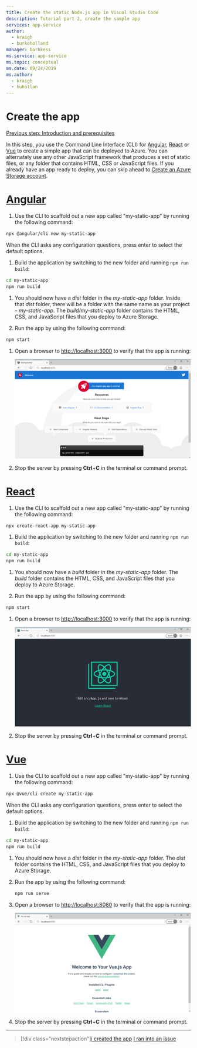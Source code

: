 ```yaml
---
title: Create the static Node.js app in Visual Studio Code
description: Tutorial part 2, create the sample app
services: app-service
author:
  - kraigb
  - burkeholland
manager: barbkess
ms.service: app-service
ms.topic: conceptual
ms.date: 09/24/2019
ms.author:
  - kraigb
  - buhollan
---
```


# Create the app

[Previous step: Introduction and prerequisites](tutorial-vscode-static-website-node-01.md)

In this step, you use the Command Line Interface (CLI) for [Angular](https://cli.angular.io/), [React](https://github.com/facebook/create-react-app) or [Vue](https://cli.vuejs.org/) to create a simple app that can be deployed to Azure. You can alternately use any other JavaScript framework that produces a set of static files, or any folder that contains HTML, CSS or JavaScript files. If you already have an app ready to deploy, you can skip ahead to [Create an Azure Storage account](tutorial-vscode-static-website-node-03.md).

# [Angular](#tab/angular)

1. Use the CLI to scaffold out a new app called "my-static-app" by running the following command:

```bash
npx @angular/cli new my-static-app
```

When the CLI asks any configuration questions, press enter to select the default options.

1. Build the application by switching to the new folder and running `npm run build`:

```bash
cd my-static-app
npm run build
```

1. You should now have a _dist_ folder in the _my-static-app_ folder. Inside that _dist_ folder, there will be a folder with the same name as your project - _my-static-app_. The _build/my-static-app_ folder contains the HTML, CSS, and JavaScript files that you deploy to Azure Storage.

1. Run the app by using the following command:

```bash
npm start
```

1. Open a browser to [http://localhost:3000](http://localhost:3000) to verify that the app is running:

   ![The running sample Angular app](media/static-website/local-app-angular.png)

1. Stop the server by pressing **Ctrl**+**C** in the terminal or command prompt.

# [React](#tab/react)

1. Use the CLI to scaffold out a new app called "my-static-app" by running the following command:

```bash
npx create-react-app my-static-app
```

1. Build the application by switching to the new folder and running `npm run build`:

```bash
cd my-static-app
npm run build
```

1. You should now have a _build_ folder in the _my-static-app_ folder. The _build_ folder contains the HTML, CSS, and JavaScript files that you deploy to Azure Storage.

1. Run the app by using the following command:

```bash
npm start
```

1. Open a browser to [http://localhost:3000](http://localhost:3000) to verify that the app is running:

   ![The running sample React app](media/static-website/local-app-react.png)

1. Stop the server by pressing **Ctrl**+**C** in the terminal or command prompt.

# [Vue](#tab/vue)

1. Use the CLI to scaffold out a new app called "my-static-app" by running the following command:

```bash
npx @vue/cli create my-static-app
```

When the CLI asks any configuration questions, press enter to select the default options.

1. Build the application by switching to the new folder and running `npm run build`:

```bash
cd my-static-app
npm run build
```

1. You should now have a _dist_ folder in the _my-static-app_ folder. The _dist_ folder contains the HTML, CSS, and JavaScript files that you deploy to Azure Storage.

1. Run the app by using the following command:

   ```bash
   npm run serve
   ```

1. Open a browser to [http://localhost:8080](http://localhost:8080) to verify that the app is running:

   ![The running sample Vue app](media/static-website/local-app-vue.png)

1. Stop the server by pressing **Ctrl**+**C** in the terminal or command prompt.

---

> [!div class="nextstepaction"][i created the app](tutorial-vscode-static-website-node-03.md) [I ran into an issue](https://www.research.net/r/PWZWZ52?tutorial=node-deployment-staticwebsite&step=create-app)
